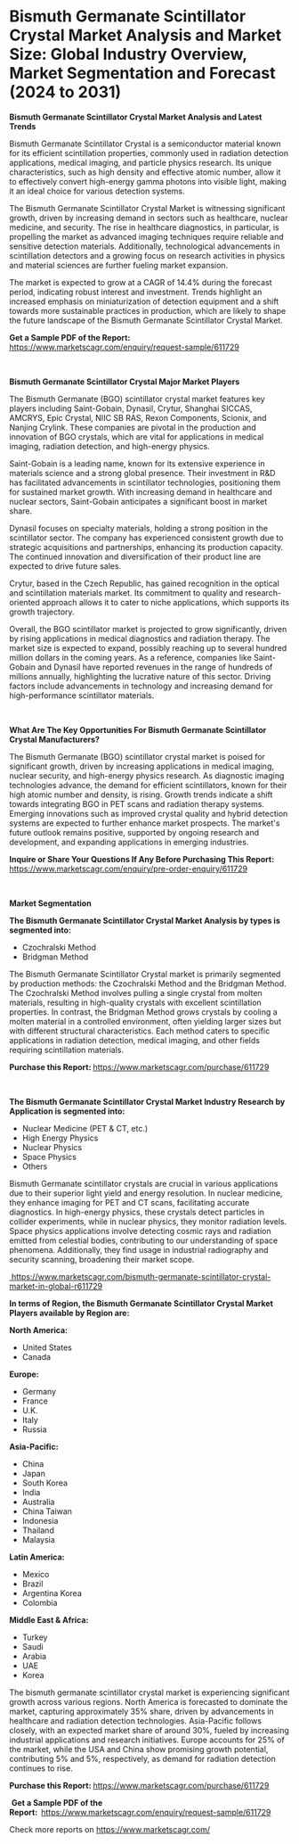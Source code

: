 <p><h1>Bismuth Germanate Scintillator Crystal Market Analysis and Market Size: Global Industry Overview, Market Segmentation and Forecast (2024 to 2031)</h1></p><p><strong>Bismuth Germanate Scintillator Crystal Market Analysis and Latest Trends</strong></p>
<p><p>Bismuth Germanate Scintillator Crystal is a semiconductor material known for its efficient scintillation properties, commonly used in radiation detection applications, medical imaging, and particle physics research. Its unique characteristics, such as high density and effective atomic number, allow it to effectively convert high-energy gamma photons into visible light, making it an ideal choice for various detection systems.</p><p>The Bismuth Germanate Scintillator Crystal Market is witnessing significant growth, driven by increasing demand in sectors such as healthcare, nuclear medicine, and security. The rise in healthcare diagnostics, in particular, is propelling the market as advanced imaging techniques require reliable and sensitive detection materials. Additionally, technological advancements in scintillation detectors and a growing focus on research activities in physics and material sciences are further fueling market expansion. </p><p>The market is expected to grow at a CAGR of 14.4% during the forecast period, indicating robust interest and investment. Trends highlight an increased emphasis on miniaturization of detection equipment and a shift towards more sustainable practices in production, which are likely to shape the future landscape of the Bismuth Germanate Scintillator Crystal Market.</p></p>
<p><strong>Get a Sample PDF of the Report:&nbsp;</strong> <a href="https://www.marketscagr.com/enquiry/request-sample/611729?utm_campaign=2014&utm_medium=2&utm_source=Github&utm_content=ia&utm_term=27122024&utm_id=bismuth-germanate-scintillator-crystal">https://www.marketscagr.com/enquiry/request-sample/611729</a></p>
<p>&nbsp;</p>
<p><strong>Bismuth Germanate Scintillator Crystal Major Market Players</strong></p>
<p><p>The Bismuth Germanate (BGO) scintillator crystal market features key players including Saint-Gobain, Dynasil, Crytur, Shanghai SICCAS, AMCRYS, Epic Crystal, NIIC SB RAS, Rexon Components, Scionix, and Nanjing Crylink. These companies are pivotal in the production and innovation of BGO crystals, which are vital for applications in medical imaging, radiation detection, and high-energy physics.</p><p>Saint-Gobain is a leading name, known for its extensive experience in materials science and a strong global presence. Their investment in R&D has facilitated advancements in scintillator technologies, positioning them for sustained market growth. With increasing demand in healthcare and nuclear sectors, Saint-Gobain anticipates a significant boost in market share.</p><p>Dynasil focuses on specialty materials, holding a strong position in the scintillator sector. The company has experienced consistent growth due to strategic acquisitions and partnerships, enhancing its production capacity. The continued innovation and diversification of their product line are expected to drive future sales.</p><p>Crytur, based in the Czech Republic, has gained recognition in the optical and scintillation materials market. Its commitment to quality and research-oriented approach allows it to cater to niche applications, which supports its growth trajectory.</p><p>Overall, the BGO scintillator market is projected to grow significantly, driven by rising applications in medical diagnostics and radiation therapy. The market size is expected to expand, possibly reaching up to several hundred million dollars in the coming years. As a reference, companies like Saint-Gobain and Dynasil have reported revenues in the range of hundreds of millions annually, highlighting the lucrative nature of this sector. Driving factors include advancements in technology and increasing demand for high-performance scintillator materials.</p></p>
<p>&nbsp;</p>
<p><strong>What Are The Key Opportunities For Bismuth Germanate Scintillator Crystal Manufacturers?</strong></p>
<p><p>The Bismuth Germanate (BGO) scintillator crystal market is poised for significant growth, driven by increasing applications in medical imaging, nuclear security, and high-energy physics research. As diagnostic imaging technologies advance, the demand for efficient scintillators, known for their high atomic number and density, is rising. Growth trends indicate a shift towards integrating BGO in PET scans and radiation therapy systems. Emerging innovations such as improved crystal quality and hybrid detection systems are expected to further enhance market prospects. The market's future outlook remains positive, supported by ongoing research and development, and expanding applications in emerging industries.</p></p>
<p><strong>Inquire or Share Your Questions If Any Before Purchasing This Report:</strong> <a href="https://www.marketscagr.com/enquiry/pre-order-enquiry/611729?utm_campaign=2014&utm_medium=2&utm_source=Github&utm_content=ia&utm_term=27122024&utm_id=bismuth-germanate-scintillator-crystal">https://www.marketscagr.com/enquiry/pre-order-enquiry/611729</a></p>
<p>&nbsp;</p>
<p><strong>Market Segmentation</strong></p>
<p><strong>The Bismuth Germanate Scintillator Crystal Market Analysis by types is segmented into:</strong></p>
<p><ul><li>Czochralski Method</li><li>Bridgman Method</li></ul></p>
<p><p>The Bismuth Germanate Scintillator Crystal market is primarily segmented by production methods: the Czochralski Method and the Bridgman Method. The Czochralski Method involves pulling a single crystal from molten materials, resulting in high-quality crystals with excellent scintillation properties. In contrast, the Bridgman Method grows crystals by cooling a molten material in a controlled environment, often yielding larger sizes but with different structural characteristics. Each method caters to specific applications in radiation detection, medical imaging, and other fields requiring scintillation materials.</p></p>
<p><strong>Purchase this Report:&nbsp;</strong><a href="https://www.marketscagr.com/purchase/611729?utm_campaign=2014&utm_medium=2&utm_source=Github&utm_content=ia&utm_term=27122024&utm_id=bismuth-germanate-scintillator-crystal">https://www.marketscagr.com/purchase/611729</a></p>
<p>&nbsp;</p>
<p><strong>The Bismuth Germanate Scintillator Crystal Market Industry Research by Application is segmented into:</strong></p>
<p><ul><li>Nuclear Medicine (PET & CT, etc.)</li><li>High Energy Physics</li><li>Nuclear Physics</li><li>Space Physics</li><li>Others</li></ul></p>
<p><p>Bismuth Germanate scintillator crystals are crucial in various applications due to their superior light yield and energy resolution. In nuclear medicine, they enhance imaging for PET and CT scans, facilitating accurate diagnostics. In high-energy physics, these crystals detect particles in collider experiments, while in nuclear physics, they monitor radiation levels. Space physics applications involve detecting cosmic rays and radiation emitted from celestial bodies, contributing to our understanding of space phenomena. Additionally, they find usage in industrial radiography and security scanning, broadening their market scope.</p></p>
<p><a href="https://www.marketscagr.com/bismuth-germanate-scintillator-crystal-market-in-global-r611729?utm_campaign=2014&utm_medium=2&utm_source=Github&utm_content=ia&utm_term=27122024&utm_id=bismuth-germanate-scintillator-crystal">&nbsp;https://www.marketscagr.com/bismuth-germanate-scintillator-crystal-market-in-global-r611729</a></p>
<p><strong>In terms of Region, the Bismuth Germanate Scintillator Crystal Market Players available by Region are:</strong></p>
<p>
    <p> <strong> North America: </strong>
        <ul>
            <li>United States</li>
            <li>Canada</li>
        </ul>
        </p> 
    <p> <strong> Europe: </strong>
        <ul>
            <li>Germany</li>
            <li>France</li>
            <li>U.K.</li>
            <li>Italy</li>
            <li>Russia</li>
        </ul>
        </p> 
    <p> <strong> Asia-Pacific: </strong>
        <ul>
            <li>China</li>
            <li>Japan</li>
            <li>South Korea</li>
            <li>India</li>
            <li>Australia</li>
            <li>China Taiwan</li>
            <li>Indonesia</li>
            <li>Thailand</li>
            <li>Malaysia</li>
        </ul>
        </p> 
    <p> <strong> Latin America: </strong>
        <ul>
            <li>Mexico</li>
            <li>Brazil</li>
            <li>Argentina Korea</li>
            <li>Colombia</li>
        </ul>
        </p> 
    <p> <strong> Middle East & Africa: </strong>
        <ul>
            <li>Turkey</li>
            <li>Saudi</li>
            <li>Arabia</li>
            <li>UAE</li>
            <li>Korea</li>
        </ul>
    </p>
    </p>
<p><p>The bismuth germanate scintillator crystal market is experiencing significant growth across various regions. North America is forecasted to dominate the market, capturing approximately 35% share, driven by advancements in healthcare and radiation detection technologies. Asia-Pacific follows closely, with an expected market share of around 30%, fueled by increasing industrial applications and research initiatives. Europe accounts for 25% of the market, while the USA and China show promising growth potential, contributing 5% and 5%, respectively, as demand for radiation detection continues to rise.</p></p>
<p><strong>Purchase this Report: </strong><a href="https://www.marketscagr.com/purchase/611729?utm_campaign=2014&utm_medium=2&utm_source=Github&utm_content=ia&utm_term=27122024&utm_id=bismuth-germanate-scintillator-crystal">https://www.marketscagr.com/purchase/611729</a></p>
<p>&nbsp;<strong>Get a Sample PDF of the Report:&nbsp;&nbsp;</strong><a href="https://www.marketscagr.com/enquiry/request-sample/611729?utm_campaign=2014&utm_medium=2&utm_source=Github&utm_content=ia&utm_term=27122024&utm_id=bismuth-germanate-scintillator-crystal">https://www.marketscagr.com/enquiry/request-sample/611729</a></p>
<p><strong></strong></p>
<p>Check more reports on <a href="https://www.marketscagr.com/?utm_campaign=2014&utm_medium=2&utm_source=Github&utm_content=ia&utm_term=27122024&utm_id=bismuth-germanate-scintillator-crystal">https://www.marketscagr.com/</a></p>